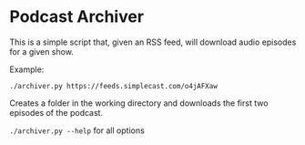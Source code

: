 # Podcast Archiver

This is a simple script that, given an RSS feed, will download audio episodes for a given show.

Example:

`./archiver.py https://feeds.simplecast.com/o4jAFXaw`

Creates a folder in the working directory and downloads the first two episodes of the podcast.

`./archiver.py --help` for all options